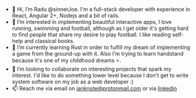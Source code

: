 - 👋 Hi, I’m Radu @sinnerJoe. I'm a full-stack developer with experience in React, Angular 2+, Nodejs and a bit of rails.
- 👀 I’m interested in implementing beautiful interactive apps, I love running, swimming and football, although as I get older it's getting hard  
 to find people that share my desire to play football. I like reading self-help and classical books.
- 🌱 I’m currently learning Rust in order to fulfill my dream of implementing a game from the ground-up with it. Also I'm trying to learn handstand
because it's one of my childhood dreams ⭐.
- 💞️ I’m looking to collaborate on interesting projects that spark my interest. I'd like to do something lower level because I don't get to write 
system software on my job as a web developer :)
- 📫 Reach me via email on ianknote@protonmail.com or via [linkedin](https://www.linkedin.com/in/radu-cebotari-30763a120/)

<!---
sinnerJoe/sinnerJoe is a ✨ special ✨ repository because its `README.md` (this file) appears on your GitHub profile.
You can click the Preview link to take a look at your changes.
--->

